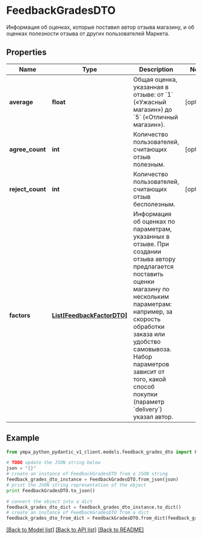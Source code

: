 # FeedbackGradesDTO

Информация об оценках, которые поставил автор отзыва магазину, и об оценках полезности отзыва от других пользователей Маркета.

## Properties
Name | Type | Description | Notes
------------ | ------------- | ------------- | -------------
**average** | **float** | Общая оценка, указанная в отзыве: от &#x60;1&#x60; («Ужасный магазин») до &#x60;5&#x60; («Отличный магазин»). | [optional] 
**agree_count** | **int** | Количество пользователей, считающих отзыв полезным. | [optional] 
**reject_count** | **int** | Количество пользователей, считающих отзыв бесполезным. | [optional] 
**factors** | [**List[FeedbackFactorDTO]**](FeedbackFactorDTO.md) | Информация об оценках по параметрам, указанных в отзыве.  При создании отзыва автору предлагается поставить оценки магазину по нескольким параметрам: например, за скорость обработки заказа или удобство самовывоза. Набор параметров зависит от того, какой способ покупки (параметр &#x60;delivery&#x60;) указал автор.  | 

## Example

```python
from ympa_python_pydantic_v1_client.models.feedback_grades_dto import FeedbackGradesDTO

# TODO update the JSON string below
json = "{}"
# create an instance of FeedbackGradesDTO from a JSON string
feedback_grades_dto_instance = FeedbackGradesDTO.from_json(json)
# print the JSON string representation of the object
print FeedbackGradesDTO.to_json()

# convert the object into a dict
feedback_grades_dto_dict = feedback_grades_dto_instance.to_dict()
# create an instance of FeedbackGradesDTO from a dict
feedback_grades_dto_from_dict = FeedbackGradesDTO.from_dict(feedback_grades_dto_dict)
```
[[Back to Model list]](../README.md#documentation-for-models) [[Back to API list]](../README.md#documentation-for-api-endpoints) [[Back to README]](../README.md)


